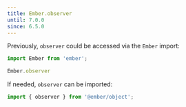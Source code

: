 ```yaml
---
title: Ember.observer
until: 7.0.0
since: 6.5.0
---
```



Previously, `observer` could be accessed via the `Ember` import:
```js
import Ember from 'ember';

Ember.observer
```

If needed, `observer` can be imported:
```js
import { observer } from '@ember/object';
```
